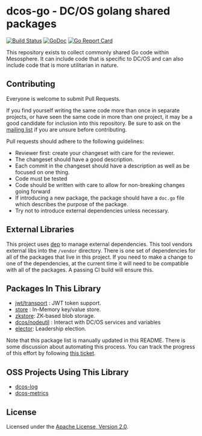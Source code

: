 # dcos-go - DC/OS golang shared packages
[![Build Status](https://jenkins.mesosphere.com/service/jenkins/buildStatus/icon?job=public-dcos-go/public-dcos-go-master)](https://jenkins.mesosphere.com/service/jenkins/job/public-dcos-go/job/public-dcos-go-master/)
[![GoDoc](https://godoc.org/github.com/dcos/dcos-go?status.svg)](https://godoc.org/github.com/dcos/dcos-go)
[![Go Report Card](https://goreportcard.com/badge/github.com/dcos/dcos-go)](https://goreportcard.com/report/github.com/dcos/dcos-go)

This repository exists to collect commonly shared Go code within Mesosphere. It can include code that is specific to DC/OS and can also include code that is more utilitarian in nature.

## Contributing

Everyone is welcome to submit Pull Requests.  

If you find yourself writing the same code more than once in separate projects, or have seen the same code in more than one project, it may be a good candidate for inclusion into this repository.  Be sure to ask on the [mailing list](https://groups.google.com/a/mesosphere.io/forum/#!forum/go) if you are unsure before contributing.

Pull requests should adhere to the following guidelines:

* Reviewer first: create your changeset with care for the reviewer. 
* The changeset should have a good description. 
* Each commit in the changeset should have a description as well as be focused on one thing.
* Code must be tested
* Code should be written with care to allow for non-breaking changes going forward
* If introducing a new package, the package should have a `doc.go` file which describes the purpose of the package.
* Try not to introduce external dependencies unless necessary.

## External Libraries

This project uses [dep](https://github.com/golang/dep) to manage external dependencies.  This tool vendors external libs into the `/vendor` directory.  There is one set of dependencies for all of the packages that live in this project.  If you need to make a change to one of the dependencies, at the current time it will need to be compatible with all of the packages.  A passing CI build will ensure this.

## Packages In This Library
- [jwt/transport](/jwt/transport/README.md) : JWT token support.
- [store](/store/README.md) : In-Memory key/value store.
- [zkstore](/zkstore/README.md): ZK-based blob storage.
- [dcos/nodeutil](/dcos/nodeutil/README.md) : Interact with DC/OS services and variables
- [elector](/elector/README.md): Leadership election.

Note that this package list is manually updated in this README.  There is some discussion about automating this process.  You can track the progress of this effort by following [this ticket](https://jira.mesosphere.com/browse/DCOS_OSS-1475).

## OSS Projects Using This Library
- [dcos-log](https://github.com/dcos/dcos-log)
- [dcos-metrics](https://github.com/dcos/dcos-metrics)

## License
Licensed under the [Apache License, Version 2.0](LICENSE).

